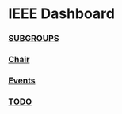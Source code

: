 # IEEE Dashboard
### [SUBGROUPS](IEEE_Subgroups.md)
### [Chair](Chair.md)
### [Events](Events.md)
### [TODO](TODOS.md)

